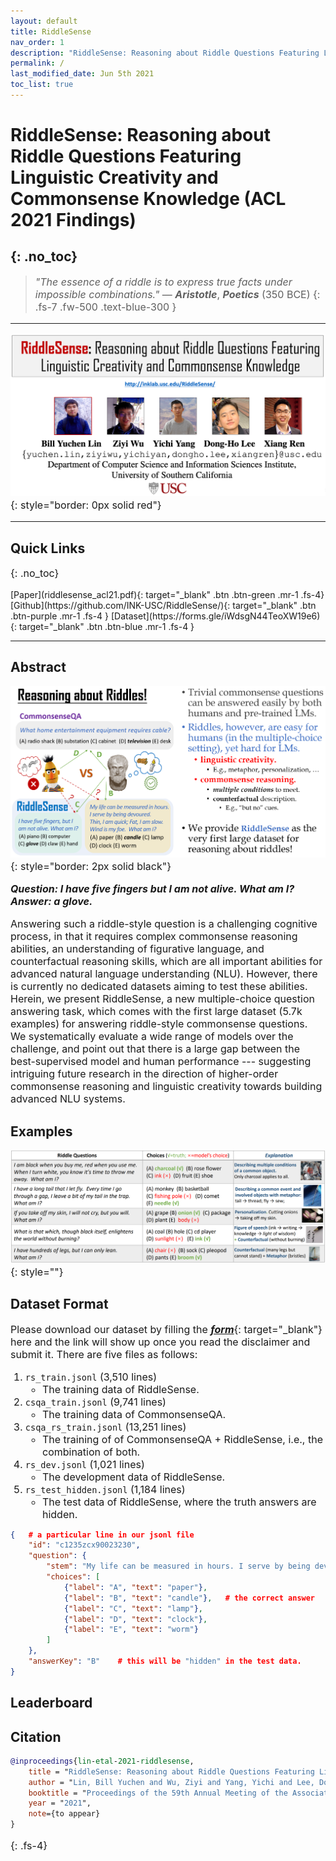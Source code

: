 ```yaml
---
layout: default
title: RiddleSense
nav_order: 1
description: "RiddleSense: Reasoning about Riddle Questions Featuring Linguistic Creativity and Commonsense Knowledge. (ACL21 Findings)"
permalink: /
last_modified_date: Jun 5th 2021
toc_list: true
---
```





<style>
p, li{
    font-size: 16px;
} 
/* #main-content {
    float: center;
    width: auto; } */
</style>


# RiddleSense: Reasoning about Riddle Questions Featuring Linguistic Creativity and Commonsense Knowledge (ACL 2021 Findings)
{: .no_toc}
---

> _"The essence of a riddle is to express true facts under impossible combinations."_  — ***Aristotle***, ***Poetics*** (350 BCE)
{: .fs-7 .fw-500 .text-blue-300 }

---
![authors](images/authors.png){: style="border: 0px solid red"}

---

## Quick Links
{: .no_toc}
<!-- {: .fs-7 .fw-700 .text-blue-300 } -->
<span class="fs-4">
[Paper](riddlesense_acl21.pdf){: target="_blank" .btn .btn-green .mr-1 .fs-4}
[Github](https://github.com/INK-USC/RiddleSense/){: target="_blank" .btn .btn-purple .mr-1 .fs-4 }
[Dataset](https://forms.gle/iWdsgN44TeoXW19e6){: target="_blank" .btn .btn-blue .mr-1 .fs-4 }
<!-- [Download MickeyCorpus](https://forms.gle/fCxN1YAyqKpQ4cXNA){: target="_blank" .btn .btn-blue .mr-1 .fs-3 }
[Download X-CSR Datasets](https://forms.gle/gVCNgVXr1tyYkDya9){: target="_blank" .btn .btn-blue .mr-1 .fs-3 } -->
<!-- [Video](https://mega.nz/file/5SpQjJKS#J82pfZVDzy3r4aWdNF4R6O8EP5gsepbY20vYihANfgE){: target="_blank" .btn .btn-blue .mr-1 .fs-3 }
[Slides](/opencsr_naacl_slides.pptx){: target="_blank" .btn .btn-red .mr-1 .fs-3 } -->
</span> 
<!-- 
[***Intro***](#intro){: .mr-1 .fs-5} 
[***Leaderboard***](#leaderboard){:  .mr-1 .fs-5 } 
[***Citation***](#citation){: mr-1 .fs-5 } -->
<!-- - TOC
{:toc} -->

<!-- [Download MickeyCorpus](https://forms.gle/fCxN1YAyqKpQ4cXNA){: target="_blank" .btn .btn-blue .mr-1 .fs-3 }
[Download X-CSR Datasets](https://forms.gle/gVCNgVXr1tyYkDya9){: target="_blank" .btn .btn-blue .mr-1 .fs-3 } -->
<!-- [Video](https://mega.nz/file/5SpQjJKS#J82pfZVDzy3r4aWdNF4R6O8EP5gsepbY20vYihANfgE){: target="_blank" .btn .btn-blue .mr-1 .fs-3 }
[Slides](/opencsr_naacl_slides.pptx){: target="_blank" .btn .btn-red .mr-1 .fs-3 } -->
---
 
## Abstract
<!-- This is the project site for the paper, [_Differentiable Cross-Lingual Commonsense Reasoning_](https://www.aclweb.org/anthology/2021.naacl-main.366/){: target="_blank"}, by [_Bill Yuchen Lin_](https://yuchenlin.xyz/){: target="_blank"}, [_Haitian Sun_](https://scholar.google.com/citations?user=opSHsTQAAAAJ&hl=en){: target="_blank"}, [_Bhuwan Dhingra_](http://www.cs.cmu.edu/~bdhingra/){: target="_blank"}, [_Manzil Zaheer_](https://scholar.google.com/citations?user=A33FhJMAAAAJ&hl=en){: target="_blank"}, [_Xiang Ren_](http://ink-ron.usc.edu/xiangren/){: target="_blank"}, and [_William W. Cohen_](https://wwcohen.github.io/){: target="_blank"}, in Proc. of [*NAACL 2021*](https://2021.naacl.org/){: target="_blank"}. 
This is a joint work by Google Research and USC. -->

 
![intro](images/riddle_intro.png){: style="border: 2px solid black"}
<!-- ##  --> 
<!-- ***Abstract.***{: .text-red-100}  -->

***Question: I have five fingers but I am not alive.  What am I?  Answer: a glove.***

Answering such a riddle-style question is a challenging cognitive process, in that it requires complex commonsense reasoning abilities, an understanding of figurative language, and counterfactual reasoning skills, which are all important abilities for advanced natural language understanding (NLU).
However, there is currently no dedicated datasets aiming to test these abilities. Herein, we present RiddleSense, a new multiple-choice question answering task,
which comes with the first large dataset (5.7k examples) for answering riddle-style commonsense questions. 
We systematically evaluate a wide range of models over the challenge, and point out that there is a large gap between the best-supervised model and human performance --- suggesting intriguing future research in the direction of higher-order commonsense reasoning and linguistic creativity towards building advanced NLU systems. 

## Examples

![examples](images/examples.png){: style=""}

## Dataset Format

Please download our dataset by filling the [***form***](https://forms.gle/iWdsgN44TeoXW19e6){: target="_blank"} here and the link will show up once you read the disclaimer and submit it. There are five files as follows:

1. `rs_train.jsonl` (3,510 lines)
    - The training data of RiddleSense.
1. `csqa_train.jsonl` (9,741 lines)
    - The training data of CommonsenseQA.
1. `csqa_rs_train.jsonl` (13,251 lines)
    - The training of of CommonsenseQA + RiddleSense, i.e., the combination of both.
1. `rs_dev.jsonl` (1,021 lines)
    - The development data of RiddleSense.
1. `rs_test_hidden.jsonl` (1,184 lines)
    - The test data of RiddleSense, where the truth answers are hidden.

```json
{   # a particular line in our jsonl file
    "id": "c1235zcx90023230",
    "question": {
        "stem": "My life can be measured in hours. I serve by being devoured. Thin, I am quick. Fat, I am slow. Wind is my foe. What am I?",    # The riddle question.
        "choices": [
            {"label": "A", "text": "paper"},
            {"label": "B", "text": "candle"},   # the correct answer
            {"label": "C", "text": "lamp"},
            {"label": "D", "text": "clock"},
            {"label": "E", "text": "worm"}
        ]
    },
    "answerKey": "B"    # this will be "hidden" in the test data.
}
```


## Leaderboard




## Citation

```bibtex
@inproceedings{lin-etal-2021-riddlesense,
    title = "RiddleSense: Reasoning about Riddle Questions Featuring Linguistic Creativity and Commonsense Knowledge",
    author = "Lin, Bill Yuchen and Wu, Ziyi and Yang, Yichi and Lee, Dong-Ho and Ren, Xiang",
    booktitle = "Proceedings of the 59th Annual Meeting of the Association for Computational Linguistics (ACL-IJCNLP 2021): Findings",
    year = "2021",
    note={to appear}
}
``` 
{: .fs-4}
<!-- 
[The site is under development. Please email [***yuchen.lin@usc.edu***] if you have any questions.](){: .btn .btn-red .fs-4 target="_blank"} -->

